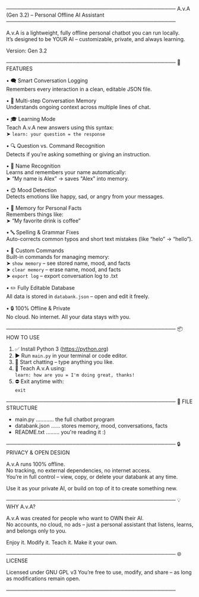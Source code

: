 ──────────────────────────────────────────────
     A.v.A (Gen 3.2) – Personal Offline AI Assistant
──────────────────────────────────────────────

A.v.A is a lightweight, fully offline personal chatbot you can run locally.  
It’s designed to be YOUR AI – customizable, private, and always learning.

Version: Gen 3.2

──────────────────────────────────────────────
🧠 FEATURES

• 🗨️ Smart Conversation Logging  
   Remembers every interaction in a clean, editable JSON file.

• 🧩 Multi-step Conversation Memory  
   Understands ongoing context across multiple lines of chat.

• 🎓 Learning Mode  
   Teach A.v.A new answers using this syntax:  
   ➤ `learn: your question = the response`

• 🔍 Question vs. Command Recognition  
   Detects if you're asking something or giving an instruction.

• 👤 Name Recognition  
   Learns and remembers your name automatically:  
   ➤ “My name is Alex” → saves "Alex" into memory.

• 😊 Mood Detection  
   Detects emotions like happy, sad, or angry from your messages.

• 🧠 Memory for Personal Facts  
   Remembers things like:  
   ➤ “My favorite drink is coffee”

• 🔤 Spelling & Grammar Fixes  
   Auto-corrects common typos and short text mistakes (like “helo” → “hello”).

• 📖 Custom Commands  
   Built-in commands for managing memory:  
   ➤ `show memory` – see stored name, mood, and facts  
   ➤ `clear memory` – erase name, mood, and facts  
   ➤ `export log` – export conversation log to .txt

• ✏️ Fully Editable Database  
   All data is stored in `databank.json` – open and edit it freely.

• 🔒 100% Offline & Private  
   No cloud. No internet. All your data stays with you.

──────────────────────────────────────────────
📦 HOW TO USE

1. ✅ Install Python 3 (https://python.org)
2. ▶️ Run `main.py` in your terminal or code editor.
3. 💬 Start chatting – type anything you like.
4. 🧠 Teach A.v.A using:  
      `learn: how are you = I'm doing great, thanks!`
5. ⛔ Exit anytime with:  
      `exit`

──────────────────────────────────────────────
📁 FILE STRUCTURE

- main.py ............ the full chatbot program  
- databank.json ...... stores memory, mood, conversations, facts  
- README.txt ......... you're reading it :)  

──────────────────────────────────────────────
🔒 PRIVACY & OPEN DESIGN

A.v.A runs 100% offline.  
No tracking, no external dependencies, no internet access.  
You’re in full control – view, copy, or delete your databank at any time.

Use it as your private AI, or build on top of it to create something new.

──────────────────────────────────────────────
💡 WHY A.v.A?

A.v.A was created for people who want to OWN their AI.  
No accounts, no cloud, no ads – just a personal assistant that listens, learns, and belongs only to you.

Enjoy it. Modify it. Teach it. Make it your own.

──────────────────────────────────────────────
🌐 LICENSE

Licensed under GNU GPL v3
You’re free to use, modify, and share – as long as modifications remain open.

──────────────────────────────────────────────

